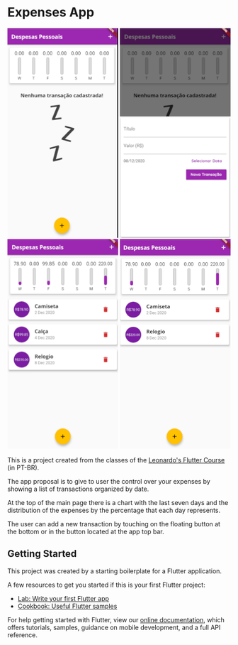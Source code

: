 # Expenses App

<img src="/appImages/01.png" width="250" height="472" />
<img src="/appImages/02.png" width="250" height="472" />
<img src="/appImages/03.png" width="250" height="472" />
<img src="/appImages/04.png" width="250" height="472" />

This is a project created from the classes of the [Leonardo's Flutter Course](https://www.udemy.com/course/curso-flutter/) (in PT-BR).

The app proposal is to give to user the control over your expenses by showing a list of transactions organized by date.

At the top of the main page there is a chart with the last seven days and the distribution of the expenses by the percentage that each day represents.

The user can add a new transaction by touching on the floating button at the bottom or in the button located at the app top bar.

## Getting Started

This project was created by a starting boilerplate for a Flutter application.

A few resources to get you started if this is your first Flutter project:

- [Lab: Write your first Flutter app](https://flutter.dev/docs/get-started/codelab)
- [Cookbook: Useful Flutter samples](https://flutter.dev/docs/cookbook)

For help getting started with Flutter, view our
[online documentation](https://flutter.dev/docs), which offers tutorials,
samples, guidance on mobile development, and a full API reference.
